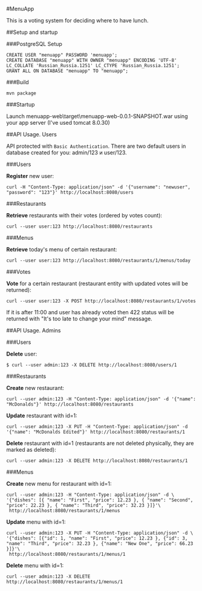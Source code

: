 #MenuApp

This is a voting system for deciding where to have lunch.

##Setup and startup

###PostgreSQL Setup

    CREATE USER "menuapp" PASSWORD 'menuapp';
    CREATE DATABASE "menuapp" WITH OWNER "menuapp" ENCODING 'UTF-8' LC_COLLATE 'Russian_Russia.1251' LC_CTYPE 'Russian_Russia.1251';
    GRANT ALL ON DATABASE "menuapp" TO "menuapp";

###Build

    mvn package

###Startup

Launch menuapp-web\target\menuapp-web-0.0.1-SNAPSHOT.war using your app server (I've used tomcat 8.0.30)

##API Usage. Users

API protected with `Basic Authentication`. There are two default users in database created for you: admin/123 и user/123.

###Users

**Register** new user:

    curl -H "Content-Type: application/json" -d '{"username": "newuser", "password": "123"}' http://localhost:8080/users

###Restaurants

**Retrieve** restaurants with their votes (ordered by votes count):

    curl --user user:123 http://localhost:8080/restaurants

###Menus

**Retrieve** today's menu of certain restaurant:

    curl --user user:123 http://localhost:8080/restaurants/1/menus/today

###Votes

**Vote** for a certain restaurant (restaurant entity with updated votes will be returned):

    curl --user user:123 -X POST http://localhost:8080/restaurants/1/votes

If it is after 11:00 and user has already voted then 422 status will be returned with "It's too late to change your mind" message.

##API Usage. Admins

###Users

**Delete** user:

    $ curl --user admin:123 -X DELETE http://localhost:8080/users/1

###Restaurants

**Create** new restaurant:

    curl --user admin:123 -H "Content-Type: application/json" -d '{"name": "McDonalds"}' http://localhost:8080/restaurants

**Update** restaurant with id=1:

    curl --user admin:123 -X PUT -H "Content-Type: application/json" -d '{"name": "McDonalds Edited"}' http://localhost:8080/restaurants/1

**Delete** restaurant with id=1 (restaurants are not deleted physically, they are marked as deleted):

    curl --user admin:123 -X DELETE http://localhost:8080/restaurants/1

###Menus

**Create** new menu for restaurant with id=1:

    curl --user admin:123 -H "Content-Type: application/json" -d \
    '{"dishes": [{ "name": "First", "price": 12.23 }, { "name": "Second", "price": 22.23 }, { "name": "Third", "price": 32.23 }]}'\
     http://localhost:8080/restaurants/1/menus

**Update** menu with id=1:

    curl --user admin:123 -X PUT -H "Content-Type: application/json" -d \
    '{"dishes": [{"id": 1, "name": "First", "price": 12.23 }, {"id": 3, "name": "Third", "price": 32.23 }, {"name": "New One", "price": 66.23 }]}'\
     http://localhost:8080/restaurants/1/menus/1

**Delete** menu with id=1:

    curl --user admin:123 -X DELETE http://localhost:8080/restaurants/1/menus/1